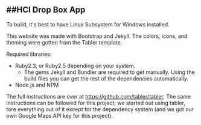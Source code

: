 ##HCI Drop Box App
---

To build, it's best to have Linux Subsystem for Windows installed. 



This website was made with Bootstrap and Jekyll. The colors, icons, and theming were gotten from the Tabler template. 



Required libraries:

+ Ruby2.3, or Ruby2.5 depending on your system.
  + The gems Jekyll and Bundler are required to get manually. Using the build files you can get the rest of the dependencies automatically.
+ Node.js and NPM

The full instructions are over at https://github.com/tabler/tabler. The same instructions can be followed for this project; we started out using tabler, tore everything out of it except for the dependency system (and we got our own Google Maps API key for this project).
